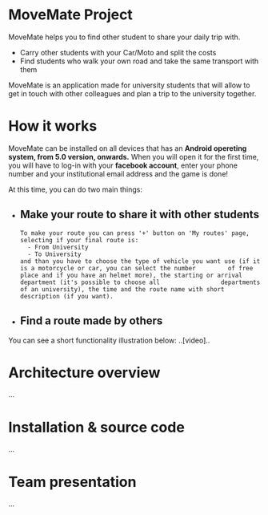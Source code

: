 # MoveMate Project

MoveMate helps you to find other student to share your daily trip with.
* Carry other students with your Car/Moto and split the costs
* Find students who walk your own road and take the same transport with them

MoveMate is an application made for university students that will allow to get in touch with other colleagues and plan a trip to the university together.

# How it works

MoveMate can be installed on all devices that has an **Android opereting system, from 5.0 version, onwards.**
When you will open it for the first time, you will have to log-in with your **facebook account**, enter your phone number and your institutional email address and the game is done!

At this time, you can do two main things:
* ## Make your route to share it with other students
      To make your route you can press '+' button on 'My routes' page, selecting if your final route is:
        - From University
        - To University
      and than you have to choose the type of vehicle you want use (if it is a motorcycle or car, you can select the number         of free place and if you have an helmet more), the starting or arrival department (it's possible to choose all                 departments of an university), the time and the route name with short description (if you want).
* ## Find a route made by others

You can see a short functionality illustration below:
..[video]..

# Architecture overview
...

# Installation & source code
...

# Team presentation
...
